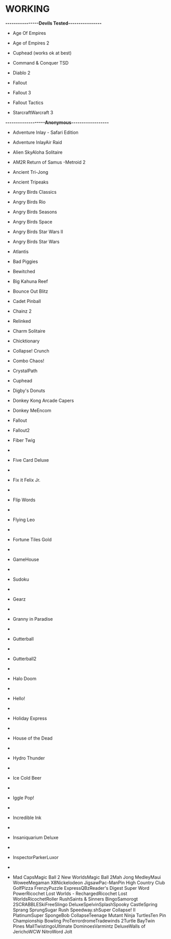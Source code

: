 # WORKING #

**----------------Devils Tested----------------**

- Age Of Empires

- Age of Empires 2

- Cuphead (works ok at best)

- Command & Conquer TSD

- Diablo 2

- Fallout

- Fallout 3

- Fallout Tactics

- StarcraftWarcraft 3

**-------------------Anonymous------------------**

- Adventure Inlay - Safari Edition

- Adventure InlayAir Raid

- Alien SkyAloha Solitaire

- AM2R Return of Samus -Metroid 2

- Ancient Tri-Jong

- Ancient Tripeaks

- Angry Birds Classics

- Angry Birds Rio

- Angry Birds Seasons

- Angry Birds Space

- Angry Birds Star Wars II

- Angry Birds Star Wars

- Atlantis

- Bad Piggies

- Bewitched
 
- Big Kahuna Reef

- Bounce Out Blitz
 
- Cadet Pinball
 
- Chainz 2 

- Relinked
 
- Charm Solitaire

- Chicktionary
 
- Collapse! Crunch

- Combo Chaos!

- CrystalPath

- Cuphead

- Digby's Donuts

- Donkey Kong Arcade Capers

- Donkey MeEncom

- Fallout

- Fallout2

- Fiber Twig
- 
- Five Card Deluxe
- 
- Fix it Felix Jr.
- 
- Flip Words
- 
- Flying Leo
- 
- Fortune Tiles Gold
- 
- GameHouse 
- 
- Sudoku
- 
- Gearz
- 
- Granny in Paradise
- 
- Gutterball
- 
- Gutterball2
- 
- Halo Doom
- 
- Hello!
- 
- Holiday Express
- 
- House of the Dead
- 
- Hydro Thunder
- 
- Ice Cold Beer
- 
- Iggle Pop!
- 
- Incredible Ink
- 
- Insaniquarium Deluxe
- 
- InspectorParkerLuxor
- 
- Mad CapsMagic Ball 2 New WorldsMagic Ball 2Mah Jong MedleyMaui WoweeMegaman X8Nickelodeon JigsawPac-ManPin High Country Club GolfPizza FrenzyPuzzle ExpressQBzReader's Digest Super Word PowerRicochet Lost Worlds - RechargedRicochet Lost WorldsRicochetRoller RushSaints & Sinners BingoSamorogt 2SCRABBLESkiFreeSlingo DeluxeSpelvinSplashSpooky CastleSpring Sprang SprungSugar Rush Speedway.shSuper Collapse! II PlatinumSuper SpongeBob CollapseTeenage Mutant Ninja TurtlesTen Pin Championship Bowling ProTerrordromeTradewinds 2Turtle BayTwin Pines MallTwistingoUltimate DominoesVarmintz DeluxeWalls of JerichoWCW NitroWord Jolt
